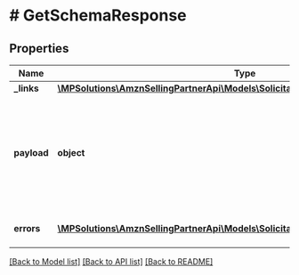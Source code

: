 # # GetSchemaResponse

## Properties

Name | Type | Description | Notes
------------ | ------------- | ------------- | -------------
**_links** | [**\MPSolutions\AmznSellingPartnerApi\Models\Solicitations\GetSchemaResponseLinks**](GetSchemaResponseLinks.md) |  | [optional]
**payload** | **object** | A JSON schema document describing the expected payload of the action. This object can be validated against &lt;a href&#x3D;http://json-schema.org/draft-04/schema&gt;http://json-schema.org/draft-04/schema&lt;/a&gt;. | [optional]
**errors** | [**\MPSolutions\AmznSellingPartnerApi\Models\Solicitations\Error[]**](Error.md) | A list of error responses returned when a request is unsuccessful. | [optional]

[[Back to Model list]](../../README.md#models) [[Back to API list]](../../README.md#endpoints) [[Back to README]](../../README.md)
